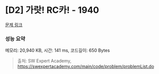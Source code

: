 # [D2] 가랏! RC카! - 1940 

[문제 링크](https://swexpertacademy.com/main/code/problem/problemDetail.do?contestProbId=AV5PjMgaALgDFAUq) 

### 성능 요약

메모리: 20,940 KB, 시간: 141 ms, 코드길이: 650 Bytes



> 출처: SW Expert Academy, https://swexpertacademy.com/main/code/problem/problemList.do